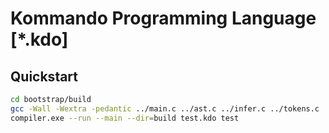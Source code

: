 # Kommando Programming Language [*.kdo]

## Quickstart
```sh
cd bootstrap/build
gcc -Wall -Wextra -pedantic ../main.c ../ast.c ../infer.c ../tokens.c ../transpile.c ../types.c ../lib/str.c ../lib/defines.c -o compiler
compiler.exe --run --main --dir=build test.kdo test
```
